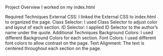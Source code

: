 Project Overview
I worked on my index.html

Required Techniques
External CSS: I linked the External CSS to index.html to organized the page.
Class Selector: I used Class Selector to adjust color and layout of each section.
ID Selector: I applied ID Selector to the author’s name under the quote.
Additional Techniques
Background Colors: I used different Background Colors for each section.
Font Colors: I used different font colors to allow contrast on the page.
Text Alignment: The text is centered throughout each section on the page.